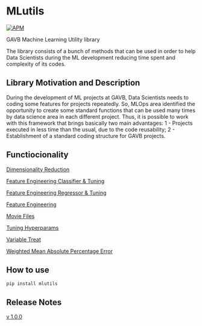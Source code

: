 # **MLutils**

[![APM](https://img.shields.io/apm/l/python?style=plastic)](./LICENSE)


GAVB Machine Learning Utility library

The library consists of a bunch of methods that can be used in order to help Data Scientists during the ML development reducing time spent and complexity of its codes.


## **Library Motivation and Description**

During the development of ML projects at GAVB, Data Scientists needs to coding some features for projects repeatedly. So, MLOps area identified the opportunity to create some standard functions that can be used many times by data science area in each different project.
Thus, it is possible to work with this framework that brings basically two main advantages: 
1 - Projects executed in less time than the usual, due to the code reusability;
2 - Establishment of a standard coding structure for GAVB projects.

## **Functiocionality**

[Dimensionality Reduction](./tutorial/tutorial_dimensionality_reduction.ipynb)

[Feature Engineering Classifier & Tuning](./tutorial/tutorial_fe_class_tuning.ipynb)

[Feature Engineering Regressor & Tuning](./tutorial/tutorial_fe_regr_tuning.ipynb)

[Feature Engineering](mlutils/dev/tutorial/tutorial_feature_engineering.ipynb)

[Movie Files](./tutorial/tutorial_movie_files_create_dir.ipynb)

[Tuning Hyperparams](./tutorial/_tuning_hyperparams.ipynb)

[Variable Treat](./tutorial/tutorial_variable_treat.ipynb)

[Weighted Mean Absolute Percentage Error](./tutorial/tutorial_weighted_mean_absolute_percentage_error.ipynb)


## **How to use**

```
pip install mlutils
```


## **Release Notes**

[v 1.0.0](https://github.com/GAVB-SERVICOS/mlutils/releases)



